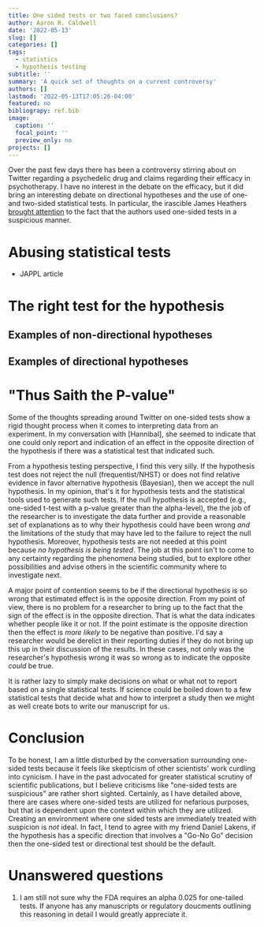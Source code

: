 ```yaml
---
title: One sided tests or two faced conclusions?
author: Aaron R. Caldwell
date: '2022-05-13'
slug: []
categories: []
tags:
  - statistics
  - hypothesis testing
subtitle: ''
summary: 'A quick set of thoughts on a current controversy'
authors: []
lastmod: '2022-05-13T17:05:26-04:00'
featured: no
bibliograpy: ref.bib
image:
  caption: ''
  focal_point: ''
  preview_only: no
projects: []
---
```


Over the past few days there has been a controversy stirring about on Twitter regarding a psychedelic drug and claims regarding their efficacy in psychotherapy. I have no interest in the debate on the efficacy, but it did bring an interesting debate on directional hypotheses and the use of one- and two-sided statistical tests. In particular, the irascible James Heathers [brought attention](https://twitter.com/jamesheathers/status/1524717369439965187?s=20&t=Fm4K3gQi9oKgGfv1fhhtMA) to the fact that the authors used one-sided tests in a suspicious manner.

# Abusing statistical tests

-   JAPPL article

# The right test for the hypothesis

## Examples of non-directional hypotheses

## Examples of directional hypotheses

# "Thus Saith the P-value"

Some of the thoughts spreading around Twitter on one-sided tests show a rigid thought process when it comes to interpreting data from an experiment. In my conversation with [Hannibal], she seemed to indicate that one could only report and indication of an effect in the opposite direction of the hypothesis if there was a statistical test that indicated such. 

From a hypothesis testing perspective, I find this very silly. If the hypothesis test does not reject the null (frequentist/NHST) or does not find relative evidence in favor alternative hypothesis (Bayesian), then we accept the null hypothesis. In my opinion, that's it for hypothesis tests and the statistical tools used to generate such tests. If the null hypothesis is accepted (e.g., one-sided t-test with a p-value greater than the alpha-level), the the job of the researcher is to investigate the data further and provide a reasonable set of explanations as to why their hypothesis could have been wrong *and* the limitations of the study that may have led to the failure to reject the null hypothesis. Moreover, hypothesis tests are not needed at this point because *no hypothesis is being tested*. The job at this point isn't to come to any certainty regarding the phenomena being studied, but to explore other possibilities and advise others in the scientific community where to investigate next.

A major point of contention seems to be if the directional hypothesis is so wrong that estimated effect is in the opposite direction. From my point of view, there is no problem for a researcher to bring up to the fact that the sign of the effect is in the opposite direction. That is what the data indicates whether people like it or not. If the point estimate is the opposite direction then the effect is *more likely* to be negative than positive. I'd say a researcher would be derelict in their reporting duties if they do not bring up this up in their discussion of the results. In these cases, not only was the researcher's hypothesis wrong it was so wrong as to indicate the opposite *could* be true.


It is rather lazy to simply make decisions on what or what not to report based on a single statistical tests.
If science could be boiled down to a few statistical tests that decide what and how to interpret a study then we might as well create bots to write our manuscript for us.

# Conclusion

To be honest, I am a little disturbed by the conversation surrounding one-sided tests because it feels like skepticism of other scientists' work curdling into cynicism. I have in the past advocated for greater statistical scrutiny of scientific publications, but I believe criticisms like "one-sided tests are suspicious" are rather short sighted. Certainly, as I have detailed above, there are cases where one-sided tests are utilized for nefarious purposes, but that is dependent upon the context within which they are utilized. Creating an environment where one sided tests are immediately treated with suspicion is *not* ideal. In fact, I tend to agree with my friend Daniel Lakens, if the hypothesis has a specific direction that involves a "Go-No Go" decision then the one-sided test or directional test should be the default.

# Unanswered questions

1.  I am still not sure why the FDA requires an alpha 0.025 for one-tailed tests. If anyone has any manuscripts or regulatory doucments outlining this reasoning in detail I would greatly appreciate it.
